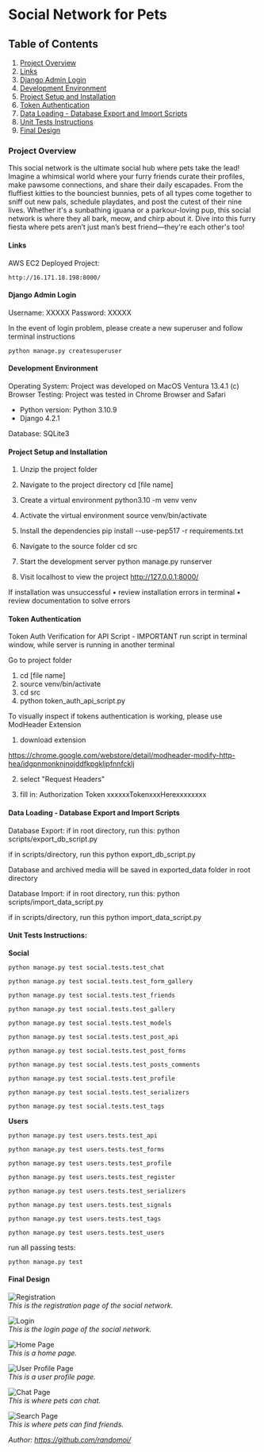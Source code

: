 # Social Network for Pets


## Table of Contents

1. [Project Overview](#project-overview)
2. [Links](#links)
3. [Django Admin Login](#django-admin-login)
4. [Development Environment](#development-environment)
5. [Project Setup and Installation](#project-setup-and-installation)
6. [Token Authentication](#token-authentication)
7. [Data Loading - Database Export and Import Scripts](#data-loading---database-export-and-import-scripts)
8. [Unit Tests Instructions](#unit-tests-instructions)
9. [Final Design](#final-design)


### Project Overview
This social network is the ultimate social hub where pets take the lead! Imagine a whimsical world where your furry friends curate their profiles, make pawsome connections, and share their daily escapades. From the fluffiest kitties to the bounciest bunnies, pets of all types come together to sniff out new pals, schedule playdates, and post the cutest of their nine lives. Whether it's a sunbathing iguana or a parkour-loving pup, this social network is where they all bark, meow, and chirp about it. Dive into this furry fiesta where pets aren’t just man’s best friend—they're each other's too!

#### Links

AWS EC2 Deployed Project:

	http://16.171.18.198:8000/


#### Django Admin Login

Username: XXXXX
Password: XXXXX

In the event of login problem, please create a new superuser and follow terminal instructions

	python manage.py createsuperuser

#### Development Environment

Operating System: Project was developed on MacOS Ventura 13.4.1 (c)
Browser Testing: Project was tested in Chrome Browser and Safari

- Python version: Python 3.10.9
- Django 4.2.1

Database: SQLite3

#### Project Setup and Installation

1. Unzip the project folder

2. Navigate to the project directory
	cd [file name]

3. Create a virtual environment
	python3.10 -m venv venv

4. Activate the virtual environment
	source venv/bin/activate

5. Install the dependencies
	pip install --use-pep517 -r requirements.txt

6. Navigate to the source folder
	cd src

7. Start the development server
	python manage.py runserver

8. Visit localhost to view the project
	http://127.0.0.1:8000/


If installation was unsuccessful
•	review installation errors in terminal 
•	review documentation to solve errors


#### Token Authentication

Token Auth Verification for API Script - IMPORTANT run script in terminal window, while server is running in another terminal

Go to project folder 
1. cd [file name]
2. source venv/bin/activate
3. cd src
4. python token_auth_api_script.py

To visually inspect if tokens authentication is working, please use ModHeader Extension

1. download extension

https://chrome.google.com/webstore/detail/modheader-modify-http-hea/idgpnmonknjnojddfkpgkljpfnnfcklj

2. select "Request Headers"

3. fill in:
	Authorization
	Token xxxxxxTokenxxxHerexxxxxxxx

#### Data Loading - Database Export and Import Scripts

Database Export: 
if in root directory, run this:
	python scripts/export_db_script.py

if in scripts/directory, run this
	python export_db_script.py

Database and archived media will be saved in exported_data folder in root directory

Database Import: 
if in root directory, run this:
	python scripts/import_data_script.py

if in scripts/directory, run this
	python import_data_script.py



#### Unit Tests Instructions: 

**Social**

	python manage.py test social.tests.test_chat

	python manage.py test social.tests.test_form_gallery

	python manage.py test social.tests.test_friends

	python manage.py test social.tests.test_gallery

	python manage.py test social.tests.test_models

	python manage.py test social.tests.test_post_api

	python manage.py test social.tests.test_post_forms

	python manage.py test social.tests.test_posts_comments

	python manage.py test social.tests.test_profile

	python manage.py test social.tests.test_serializers

	python manage.py test social.tests.test_tags



**Users**

	python manage.py test users.tests.test_api

	python manage.py test users.tests.test_forms

	python manage.py test users.tests.test_profile

	python manage.py test users.tests.test_register

	python manage.py test users.tests.test_serializers

	python manage.py test users.tests.test_signals

	python manage.py test users.tests.test_tags

	python manage.py test users.tests.test_users

run all passing tests: 

	python manage.py test


#### Final Design
![Registration](assets/registration_page.png)  
_This is the registration page of the social network._

![Login](assets/login_page.png)  
_This is the login page of the social network._

![Home Page](assets/home_page.png)  
_This is a home page._

![User Profile Page](assets/profile_page.png)  
_This is a user profile page._

![Chat Page](assets/chat_page.png)  
_This is where pets can chat._

![Search Page](assets/search_page.png)  
_This is where pets can find friends._
	
*Author: https://github.com/randomoi/*